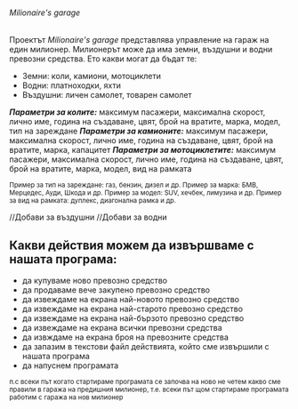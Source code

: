 ###### Milionaire's garage
Проектът *Milionaire's garage* представлява управление на гараж на един милионер.
Милионерът може да има земни, въздушни и водни превозни средства. Ето какви могат да бъдат те:
- Земни: коли, камиони, мотоциклети
- Водни: платноходки, яхти
- Въздушни: личен самолет, товарен самолет

***Параметри за колите:*** максимум пасажери, максимална скорост, лично име, година на създаване, цвят, брой на вратите, марка, модел, тип на зареждане
***Параметри за камионите:*** максимум пасажери, максимална скорост, лично име, година на създаване, цвят, брой на вратите, марка, капацитет
***Параметри за мотоциклетите:*** максимум пасажери, максимална скорост, лично име, година на създаване, цвят, брой на вратите, марка, модел, вид на рамката

<sub>Пример за тип на зареждане: газ, бензин, дизел и др.
  Пример за марка: БМВ, Мерцедес, Ауди, Шкода и др.
  Пример за модел: SUV, хечбек, лимузина и др.
  Пример за вид на рамката: дуплекс, диагонална рамка и др.</sub>
  
  //Добави за въздушни
  //Добави за водни
  
  ## Какви действия можем да извършваме с нашата програма: 
  - да купуваме ново превозно средство
  - да продаваме вече закупено превозно средство
  - да извеждаме на екрана най-новото превозно средство
  - да извеждаме на екрана най-старото превозно средство
  - да извеждаме на екрана най-бързото превозно средство
  - да извеждаме на екрана всички превозни средства
  - да извждаме на екрана броя на превозните средства
  - да запазим в текстови файл действията, който сме извършили с нашата програма
  - да напуснем програмата

<sub>п.с всеки път когато стартираме програмата се започва на ново не четем какво сме правили в гаража на предишния милионер, т.е. всеки път щом стартираме програмата работим с гаража на нов милионер</sub>
  
